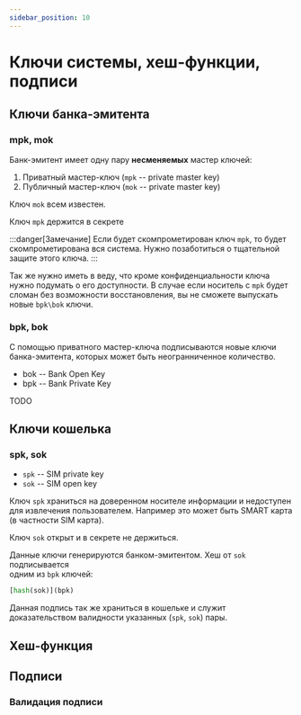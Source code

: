 ```yaml
---
sidebar_position: 10
---
```

# Ключи системы, хеш-функции, подписи

## Ключи банка-эмитента

### mpk, mok
Банк-эмитент имеет одну пару **несменяемых**
мастер ключей:
1. Приватный мастер-ключ (`mpk` -- private master key)
2. Публичный мастер-ключ (`mok` -- private master key)

Ключ `mok` всем известен.

Ключ `mpk` держится в секрете

:::danger[Замечание]
Если будет скомпрометирован
ключ `mpk`, то будет скомпрометирована
вся система. 
Нужно позаботиться о тщательной защите этого ключа.
:::

Так же нужно иметь в веду, что кроме конфиденциальности
ключа нужно подумать о его доступности. 
В случае если носитель с `mpk` будет сломан без возможности
восстановления, вы не сможете выпускать 
новые `bpk\bok` ключи.     


### bpk, bok

С помощью приватного мастер-ключа подписываются новые ключи
банка-эмитента, которых может быть неогранниченное количество.

* bok -- Bank Open Key
* bpk -- Bank Private Key

TODO 



## Ключи кошелька

### spk, sok

* `spk` -- SIM private key 
* `sok` -- SIM open key

Ключ `spk` храниться на доверенном носителе информации
и недоступен для извлечения пользователем.
Например это может быть SMART карта 
(в частности SIM карта).

Ключ `sok` открыт и в секрете не держиться.

Данные ключи генерируются банком-эмитентом.
Хеш от `sok` подписывается  
одним из `bpk` ключей:
```python
[hash(sok)](bpk)
```

Данная подпись так же храниться в кошельке 
и служит доказательством валидности указанных
(`spk`, `sok`) пары.



## Хеш-функция 

## Подписи

### Валидация подписи


